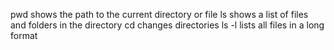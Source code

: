 pwd shows the path to the current directory or file
ls shows a list of files and folders in the directory
cd changes directories
ls -l lists all files in a long format
